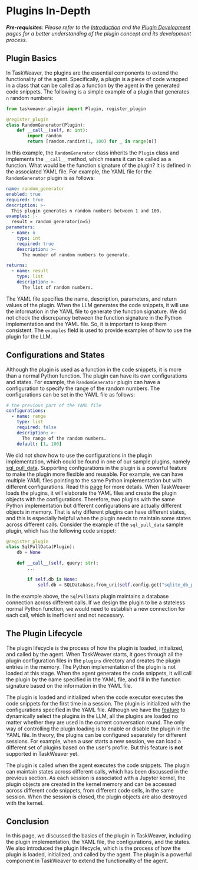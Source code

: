 # Plugins In-Depth

_**Pre-requisites**: Please refer to the [Introduction](/docs/plugin/plugin_intro) and the [Plugin Development](/docs/plugin/how_to_develop_a_new_plugin) 
pages for a better understanding of the plugin concept and its development process._

## Plugin Basics
In TaskWeaver, the plugins are the essential components to extend the functionality of the agent.
Specifically, a plugin is a piece of code wrapped in a class that can be called as a function by the agent in the generated code snippets.
The following is a simple example of a plugin that generates `n` random numbers:

```python
from taskweaver.plugin import Plugin, register_plugin

@register_plugin
class RandomGenerator(Plugin):
    def __call__(self, n: int):
        import random
        return [random.randint(1, 100) for _ in range(n)]
```

In this example, the `RandomGenerator` class inherits the `Plugin` class and implements the `__call__` method, which means
it can be called as a function. What would be the function signature of the plugin? 
It is defined in the associated YAML file. For example, the YAML file for the `RandomGenerator` plugin is as follows:

```yaml
name: random_generator
enabled: true
required: true
description: >-
  This plugin generates n random numbers between 1 and 100.
examples: |-
  result = random_generator(n=5)
parameters:
  - name: n
    type: int
    required: true
    description: >-
      The number of random numbers to generate.

returns:
  - name: result
    type: list
    description: >-
      The list of random numbers.
```

The YAML file specifies the name, description, parameters, and return values of the plugin. 
When the LLM generates the code snippets, it will use the information in the YAML file to generate the function signature.
We did not check the discrepancy between the function signature in the Python implementation and the YAML file. 
So, it is important to keep them consistent.
The `examples` field is used to provide examples of how to use the plugin for the LLM.

## Configurations and States

Although the plugin is used as a function in the code snippets, it is more than a normal Python function.
The plugin can have its own configurations and states.
For example, the `RandomGenerator` plugin can have a configuration to specify the range of the random numbers.
The configurations can be set in the YAML file as follows:

```yaml
# the previous part of the YAML file
configurations:
  - name: range
    type: list
    required: false
    description: >-
      The range of the random numbers.
    default: [1, 100]
```
We did not show how to use the configurations in the plugin implementation, 
which could be found in one of our sample plugins, namely [sql_pull_data](https://github.com/microsoft/TaskWeaver/blob/main/project/plugins/sql_pull_data.yaml).
Supporting configurations in the plugin is a powerful feature to make the plugin more flexible and reusable.
For example, we can have multiple YAML files pointing to the same Python implementation but with different configurations.
Read this [page](/docs/plugin/multi_yaml_single_impl) for more details. When TaskWeaver loads the plugins, 
it will elaborate the YAML files and create the plugin objects with the configurations. Therefore, two plugins with the same Python implementation 
but different configurations are actually different objects in memory. 
That is why different plugins can have different states, and this is especially helpful when the plugin needs 
to maintain some states across different calls. Consider the example of the `sql_pull_data` sample plugin, which has the following
code snippet:

```python
@register_plugin
class SqlPullData(Plugin):
    db = None

    def __call__(self, query: str):
        ...

        if self.db is None:
            self.db = SQLDatabase.from_uri(self.config.get("sqlite_db_path"))
```
In the example above, the `SqlPullData` plugin maintains a database connection across different calls. 
If we design the plugin to be a stateless normal Python function, we would need to establish a new connection for each call,
which is inefficient and not necessary. 

## The Plugin Lifecycle

The plugin lifecycle is the process of how the plugin is loaded, initialized, and called by the agent.
When TaskWeaver starts, it goes through all the plugin configuration files in the `plugins` directory 
and creates the plugin entries in the memory. The Python implementation of the plugin is not loaded at this stage.
When the agent generates the code snippets, it will call the plugin by the name specified in the YAML file,
and fill in the function signature based on the information in the YAML file.

The plugin is loaded and initialized when the code executor executes the code snippets for the first time
in a session.
The plugin is initialized with the configurations specified in the YAML file.
Although we have the [feature](/docs/advanced/plugin_selection) to dynamically select the plugins in the LLM, all the plugins are loaded 
no matter whether they are used in the current conversation round. The only way of controlling the plugin loading is to 
enable or disable the plugin in the YAML file. 
In theory, the plugins can be configured separately for different sessions. 
For example, when a user starts a new session, we can load a different set of plugins based on the user's profile.
But this feature is **not** supported in TaskWeaver yet.

The plugin is called when the agent executes the code snippets. The plugin can maintain states across different calls,
which has been discussed in the previous section. As each session is associated with a Jupyter kernel,
the plugin objects are created in the kernel memory and can be accessed across different code snippets, from different code cells, 
in the same session.
When the session is closed, the plugin objects are also destroyed with the kernel.

## Conclusion
In this page, we discussed the basics of the plugin in TaskWeaver, including the plugin implementation, the YAML file,
the configurations, and the states. We also introduced the plugin lifecycle, which is the process of how the plugin is loaded, initialized, and called by the agent.
The plugin is a powerful component in TaskWeaver to extend the functionality of the agent.
